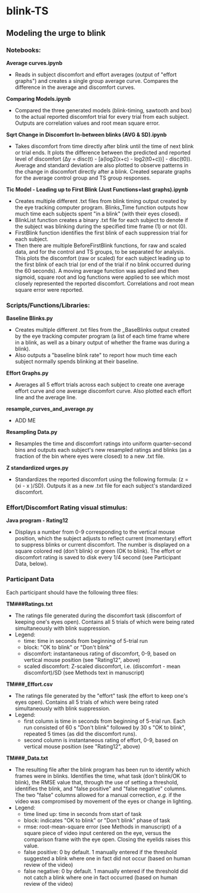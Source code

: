 # blink-TS
## Modeling the urge to blink

### Notebooks:  
**Average curves.ipynb**
   * Reads in subject discomfort and effort averages (output of "effort graphs") and creates a single group average curve. Compares the difference in the average and discomfort curves.  
   
**Comparing Models.ipynb**
   * Compared the three generated models (blink-timing, sawtooth and box) to the actual reported discomfort trial for every trial from each subject. Outputs are correlation values and root mean square error.  
   
**Sqrt Change in Discomfort In-between blinks (AVG & SD).ipynb**
   * Takes discomfort from time directly after blink until the time of next blink or trial ends. It plots the difference between the predicted and reported level of discomfort (Δy = disc(t) - [a(log2(x+c) - log2(t0+c))] - disc(t0)).  Average and standard deviation are also plotted to observe patterns in the change in discomfort directly after a blink. Created separate graphs for the average control group and TS group responses.  
   
**Tic Model - Leading up to First Blink (Just Functions+last graphs).ipynb**
   * Creates multiple different .txt files from blink timing output created by the eye tracking computer program.  Blinks_Time function outputs how much time each subjects spent "in a blink" (with their eyes closed).
   * BlinkList function creates a binary .txt file for each subject to denote if the subject was blinking during the specified time frame (1) or not (0).
   * FirstBlink function identifies the first blink of each suppression trial for each subject.
   * Then there are multiple BeforeFirstBlink functions, for raw and scaled data, and for the control and TS groups, to be separated for analysis. This plots the discomfort (raw or scaled) for each subject leading up to the first blink of each trial (or end of the trial if no blink occurred during the 60 seconds). A moving average function was applied and then sigmoid, square root and log functions were applied to see which most closely represented the reported discomfort. Correlations and root mean square error were reported.

### Scripts/Functions/Libraries:
**Baseline Blinks.py**
   * Creates multiple different .txt files from the \_BaseBlinks output created by the eye tracking computer program (a list of each time frame where in a blink, as well as a binary output of whether the frame was during a blink).
   * Also outputs a "baseline blink rate" to report how much time each subject normally spends blinking at their baseline.  
   
**Effort Graphs.py**
   * Averages all 5 effort trials across each subject to create one average effort curve and one average discomfort curve. Also plotted each effort line and the average line.  
   
**resample_curves_and_average.py**
   * ADD ME  
   
**Resampling Data.py**
   * Resamples the time and discomfort ratings into uniform quarter-second bins and outputs each subject's new resampled ratings and blinks (as a fraction of the bin where eyes were closed) to a new .txt file.  
   
**Z standardized urges.py**
   * Standardizes the reported discomfort using the following formula: (z = (xi - x )/SD). Outputs it as a new .txt file for each subject's standardized discomfort.  

### Effort/Discomfort Rating visual stimulus:
**Java program - Rating12**
  * Displays a number from 0-9 corresponding to the vertical mouse position, which the subject adjusts to reflect current (momentary) effort to suppress blinks or current discomfort. The number is displayed on a square colored red (don't blink) or green (OK to blink). The effort or discomfort rating is saved to disk every 1/4 second (see Participant Data, below).

### Participant Data
Each participant should have the following three files:  

**TM\#\#\#Ratings.txt**
   * The ratings file generated during the discomfort task (discomfort of keeping one's eyes open). Contains all 5 trials of which were being rated simultaneously with blink suppression. 
   * Legend: 
     - time: time in seconds from beginning of 5-trial run
     - block: "OK to blink" or "Don't blink"
     - discomfort: instantaneous rating of discomfort, 0-9, based on vertical mouse position (see "Rating12", above)
     - scaled discomfort: Z-scaled discomfort, i.e. (discomfort - mean discomfort)/SD (see Methods text in manuscript)
   
**TM\#\#\#\_Effort.csv**
   * The ratings file generated by the "effort" task (the effort to keep one's eyes open). Contains all 5 trials of which were being rated simultaneously with blink suppression.  
   * Legend:
     - first column is time in seconds from beginning of 5-trial run. Each run consisted of 60 s "Don't blink" followed by 30 s "OK to blink", repeated 5 times (as did the discomfort runs).
     - second column is instantaneous rating of effort, 0-9, based on vertical mouse position (see "Rating12", above)
   
**TM\#\#\#\_Data.txt**
   * The resulting file after the blink program has been run to identify which frames were in blinks. Identifies the time, what task (don't blink/OK to blink), the RMSE value that, through the use of setting a threshold, identifies the blink, and "false positive" and "false negative" columns. The two "false" columns allowed for a manual correction, *e.g.* if the video was compromised by movement of the eyes or change in lighting.
   * Legend:
     - time lined up: time in seconds from start of task
     - block: indicates "OK to blink" or "Don't blink" phase of task
     - rmse: root-mean-square error (see Methods in manuscript) of a square piece of video input centered on the eye, versus the comparison frame with the eye open. Closing the eyelids raises this value.
     - false positive: 0 by default. 1 manually entered if the threshold suggested a blink where one in fact did not occur (based on human review of the video)
     - false negative: 0 by default. 1 manually entered if the threshold did not catch a blink where one in fact occurred (based on human review of the video)
